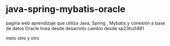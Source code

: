 # java-spring-mybatis-oracle
pagina web aprendizaje que utiliza Java, Spring , Mybatis y conexión a base de datos Oracle
linea desde desarrollo
cambio desde sp23hu5881

meto otro 
y otro
